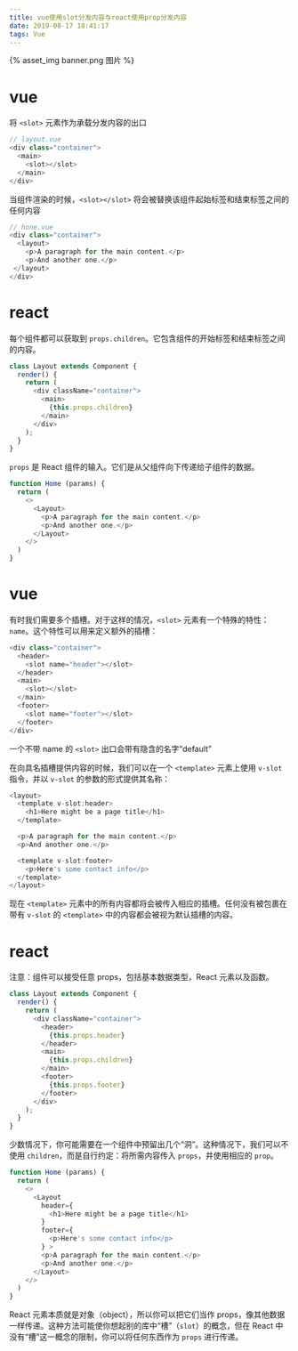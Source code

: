 ```yaml
---
title: vue使用slot分发内容与react使用prop分发内容
date: 2019-08-17 18:41:17
tags: Vue
---
```

{% asset_img banner.png 图片 %}

<!-- more -->

# vue

将 `<slot>` 元素作为承载分发内容的出口
```js
// layout.vue
<div class="container">
  <main>
    <slot></slot>
  </main>
</div>
```
当组件渲染的时候，`<slot></slot>` 将会被替换该组件起始标签和结束标签之间的任何内容
```js
// hone.vue
<div class="container">
  <layout>
    <p>A paragraph for the main content.</p>
    <p>And another one.</p>
 </layout>
</div>
```
# react
每个组件都可以获取到 `props.children`。它包含组件的开始标签和结束标签之间的内容。
```js
class Layout extends Component {
  render() {
    return (
      <div className="container">
        <main>
          {this.props.children}
        </main>
      </div>
    );
  }
}
```
`props` 是 React 组件的输入。它们是从父组件向下传递给子组件的数据。
```js
function Home (params) {
  return (
    <>
      <Layout>
        <p>A paragraph for the main content.</p>
        <p>And another one.</p>
      </Layout>
    </>
  )
}
```
# vue
有时我们需要多个插槽。对于这样的情况，`<slot>` 元素有一个特殊的特性：`name`。这个特性可以用来定义额外的插槽：
```js
<div class="container">
  <header>
    <slot name="header"></slot>
  </header>
  <main>
    <slot></slot>
  </main>
  <footer>
    <slot name="footer"></slot>
  </footer>
</div>
```
一个不带 name 的 `<slot>` 出口会带有隐含的名字“default”

在向具名插槽提供内容的时候，我们可以在一个 `<template>` 元素上使用 `v-slot` 指令，并以 `v-slot` 的参数的形式提供其名称：
```js
<layout>
  <template v-slot:header>
    <h1>Here might be a page title</h1>
  </template>

  <p>A paragraph for the main content.</p>
  <p>And another one.</p>

  <template v-slot:footer>
    <p>Here's some contact info</p>
  </template>
</layout>
```
现在 `<template>` 元素中的所有内容都将会被传入相应的插槽。任何没有被包裹在带有 `v-slot` 的 `<template>` 中的内容都会被视为默认插槽的内容。

# react
注意：组件可以接受任意 props，包括基本数据类型，React 元素以及函数。
```js
class Layout extends Component {
  render() {
    return (
      <div className="container">
        <header>
          {this.props.header}
        </header>
        <main>
          {this.props.children}
        </main>
        <footer>
          {this.props.footer}
        </footer>
      </div>
    );
  }
}
```
少数情况下，你可能需要在一个组件中预留出几个“洞”。这种情况下，我们可以不使用 `children`，而是自行约定：将所需内容传入 `props`，并使用相应的 `prop`。
```js
function Home (params) {
  return (
    <>
      <Layout
        header={
          <h1>Here might be a page title</h1>
        }
        footer={
          <p>Here's some contact info</p>
        } >
        <p>A paragraph for the main content.</p>
        <p>And another one.</p>
      </Layout>
    </>
  )
}
```
React 元素本质就是对象（object），所以你可以把它们当作 props，像其他数据一样传递。这种方法可能使你想起别的库中“槽”（`slot`）的概念，但在 React 中没有“槽”这一概念的限制，你可以将任何东西作为 `props` 进行传递。
